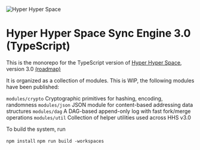 ![Hyper Hyper Space](https://www.hyperhyperspace.org/logos/HHS_Logo_500px.png)

# Hyper Hyper Space Sync Engine 3.0 (TypeScript)

This is the monorepo for the TypeScript version of [Hyper Hyper Space](https://www.hyperhyperspace.org), version 3.0 [(roadmap)](https://www.hyperhyperspace.org/work-plan-2025.html)

It is organized as a collection of modules. This is WIP, the following modules have been published:

`modules/crypto` Cryptographic primitives for hashing, encoding, randomness
`modules/json` JSON module for content-based addressing data structures
`modules/dag` A DAG-based append-only log with fast fork/merge operations
`modules/util` Collection of helper utilities used across HHS v3.0

To build the system, run

`npm install`
`npm run build -workspaces`

